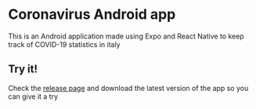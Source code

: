 # Coronavirus Android app

This is an Android application made using Expo and React Native to keep track of COVID-19 statistics in italy

## Try it!

Check the [release page](https://github.com/AndreaBegni/coronavirus-android-app/releases) and download the latest version of the app so you can give it a try
